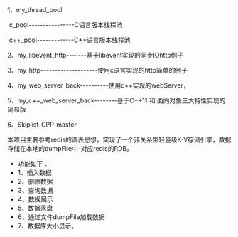 1、my_thread_pool

​	c_pool----------------C语言版本线程池

​	c++_pool-------------C++语言版本线程池

2、my_libevent_http-------基于libevent实现的同步IOhttp例子

3、my_http--------------------使用c语言实现的http简单的例子

4、my_web_server_back----------使用c++实现的webServer，

5、my_c++_web_server_back--------基于C++11 和 面向对象三大特性实现的简易版

6、Skiplist-CPP-master

本项目主要参考redis的调表思想，实现了一个非关系型轻量级K-V存储引擎，数据存储在本地的dumpFile中-对应redis的RDB。

-  功能如下：
-  1、插入数据
-  2、删除数据
-  3、查询数据
-  4、数据展示
-  5、数据落盘
-  6、通过文件dumpFile加载数据
-  7、数据库大小显示。
